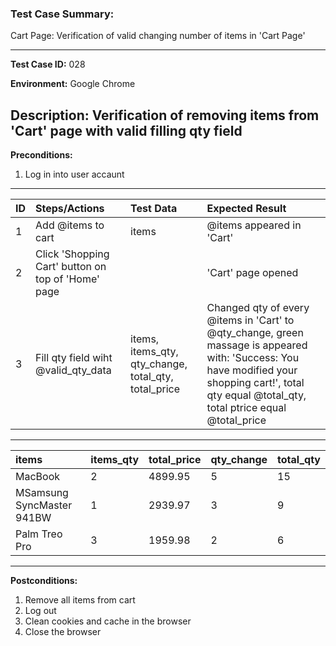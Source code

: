 
### Test Case Summary:
Cart Page: Verification of valid changing number of items in 'Cart Page'

---

**Test Case ID:** 028

**Environment:** Google Chrome

**Description:**
Verification of removing items from 'Cart' page with valid filling qty field
---

**Preconditions:**
1. Log in into user accaunt    
---

|      ID       | Steps/Actions |  Test Data  | Expected Result |
| ------------- |:--------------| :---------- | :-------------- |
|       1       |Add @items to cart|items|@items appeared in 'Cart'|
|       2       |Click 'Shopping Cart' button on top of 'Home' page| | 'Cart' page opened|
|       3       |Fill qty field wiht @valid_qty_data|items, items_qty, qty_change, total_qty, total_price| Changed qty of every @items in 'Cart' to @qty_change, green massage is appeared with: 'Success: You have modified your shopping cart!', total qty equal @total_qty, total ptrice equal @total_price|
---
|     items     |   items_qty   | total_price | qty_change   |   total_qty  |
|:------------- |:--------------| :---------- | :----------- | :----------- | 
|MacBook        |2              |4899.95      | 5            |  15          |
|MSamsung SyncMaster 941BW|  1  |2939.97      | 3            |  9           |
|Palm Treo Pro  |3              |1959.98      | 2            |  6           |
---
**Postconditions:**
1. Remove all items from cart
2. Log out
3. Clean cookies and cache in the browser
4. Close the browser

